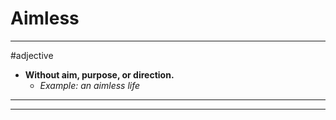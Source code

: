 # Aimless
---
#adjective
- **Without aim, purpose, or direction.**
	- _Example: an aimless life_
---
---
